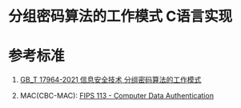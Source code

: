# 分组密码算法的工作模式 C语言实现
# 参考标准

1. [GB_T 17964-2021 信息安全技术 分组密码算法的工作模式](https://std.samr.gov.cn/gb/search/gbDetailed?id=CE1E6A1DD5D058F6E05397BE0A0A68DF)

2. MAC(CBC-MAC): [FIPS 113 - Computer Data Authentication](https://csrc.nist.rip/publications/fips/fips113/fips113.html)

